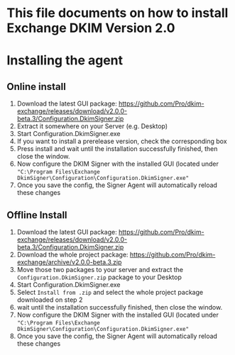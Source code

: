 This file documents on how to install Exchange DKIM Version 2.0
=============

# Installing the agent

## Online install

1) Download the latest GUI package: https://github.com/Pro/dkim-exchange/releases/download/v2.0.0-beta.3/Configuration.DkimSigner.zip  
2) Extract it somewhere on your Server (e.g. Desktop)  
3) Start Configuration.DkimSigner.exe  
4) If you want to install a prerelease version, check the corresponding box  
5) Press install and wait until the installation successfully finished, then close the window.  
6) Now configure the DKIM Signer with the installed GUI (located under `"C:\Program Files\Exchange DkimSigner\Configuration\Configuration.DkimSigner.exe"`  
7) Once you save the config, the Signer Agent will automatically reload these changes  

## Offline Install

1) Download the latest GUI package: https://github.com/Pro/dkim-exchange/releases/download/v2.0.0-beta.3/Configuration.DkimSigner.zip  
2) Download the whole project package: https://github.com/Pro/dkim-exchange/archive/v2.0.0-beta.3.zip  
3) Move those two packages to your server and extract the `Configuration.DkimSigner.zip` package to your Desktop  
4) Start Configuration.DkimSigner.exe  
5) Select `Install from .zip` and select the whole project package downloaded on step 2  
6) wait until the installation successfully finished, then close the window.  
7) Now configure the DKIM Signer with the installed GUI (located under `"C:\Program Files\Exchange DkimSigner\Configuration\Configuration.DkimSigner.exe"`  
8) Once you save the config, the Signer Agent will automatically reload these changes  
